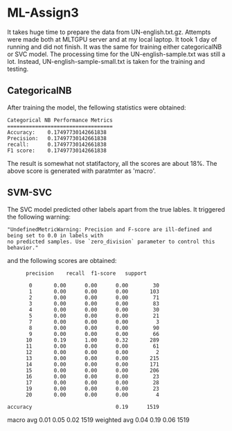 # ML-Assign3
It takes huge time to prepare the data from UN-english.txt.gz. Attempts were made both at MLTGPU server and at my local laptop.
It took 1 day of running and did not finish. It was the same for training either categoricalNB or SVC model. The processing time
for the UN-english-sample.txt was still a lot. Instead, UN-english-sample-small.txt is taken for the training and testing.

## CategoricalNB
After training the model, the fellowing statistics were obtained:

    Categorical NB Performance Metrics
    ==================================
    Accuracy: 	 0.17497730142661838
    Precision: 	 0.17497730142661838
    recall: 	 0.17497730142661838
    F1 score: 	 0.17497730142661838

The result is somewhat not statifactory, all the scores are about 18%. The above score is generated with paratmter as 'macro'.


## SVM-SVC
The SVC model predicted other labels apart from the true lables. It triggered the following warning:

    "UndefinedMetricWarning: Precision and F-score are ill-defined and being set to 0.0 in labels with 
    no predicted samples. Use `zero_division` parameter to control this behavior."

 and the following scores are obtained:

          precision    recall  f1-score   support

           0       0.00      0.00      0.00        30
           1       0.00      0.00      0.00       103
           2       0.00      0.00      0.00        71
           3       0.00      0.00      0.00        83
           4       0.00      0.00      0.00        30
           5       0.00      0.00      0.00        21
           7       0.00      0.00      0.00         3
           8       0.00      0.00      0.00        90
           9       0.00      0.00      0.00        66
          10       0.19      1.00      0.32       289
          11       0.00      0.00      0.00        61
          12       0.00      0.00      0.00         2
          13       0.00      0.00      0.00       215
          14       0.00      0.00      0.00       171
          15       0.00      0.00      0.00       206
          16       0.00      0.00      0.00        23
          17       0.00      0.00      0.00        28
          19       0.00      0.00      0.00        23
          20       0.00      0.00      0.00         4

    accuracy                           0.19      1519
   macro avg       0.01      0.05      0.02      1519
weighted avg       0.04      0.19      0.06      1519



